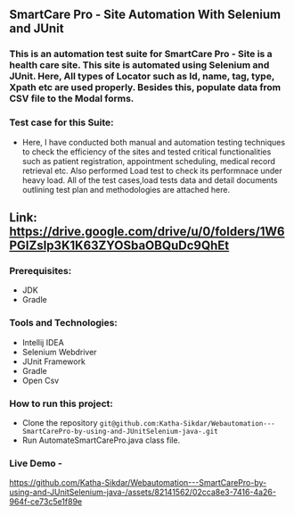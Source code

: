 ## SmartCare Pro - Site Automation With Selenium and JUnit

### This is an automation test suite for SmartCare Pro - Site is a health care site. This site is automated using Selenium and JUnit. Here, All types of Locator such as Id, name, tag, type, Xpath etc are used properly. Besides this, populate data from CSV file to the Modal forms.

### Test case for this Suite: 
  - Here, I have conducted both manual and automation testing techniques to check the efficiency of the sites and tested critical functionalities such as patient registration, appointment scheduling, medical record retrieval etc. Also performed Load test to check its performnace under heavy load. All of the test cases,load tests data and detail documents outlining test plan and methodologies are attached here.
    
   Link:  https://drive.google.com/drive/u/0/folders/1W6PGIZsIp3K1K63ZYOSbaOBQuDc9QhEt
----------------
### Prerequisites:
  - JDK
  - Gradle

### Tools and Technologies:
  - Intellij IDEA
  - Selenium Webdriver
  - JUnit Framework
  - Gradle
  - Open Csv

### How to run this project:
  - Clone the repository ``` git@github.com:Katha-Sikdar/Webautomation---SmartCarePro-by-using-and-JUnitSelenium-java-.git ```
  - Run AutomateSmartCarePro.java class file.

### Live Demo - 


https://github.com/Katha-Sikdar/Webautomation---SmartCarePro-by-using-and-JUnitSelenium-java-/assets/82141562/02cca8e3-7416-4a26-964f-ce73c5e1f89e


    
